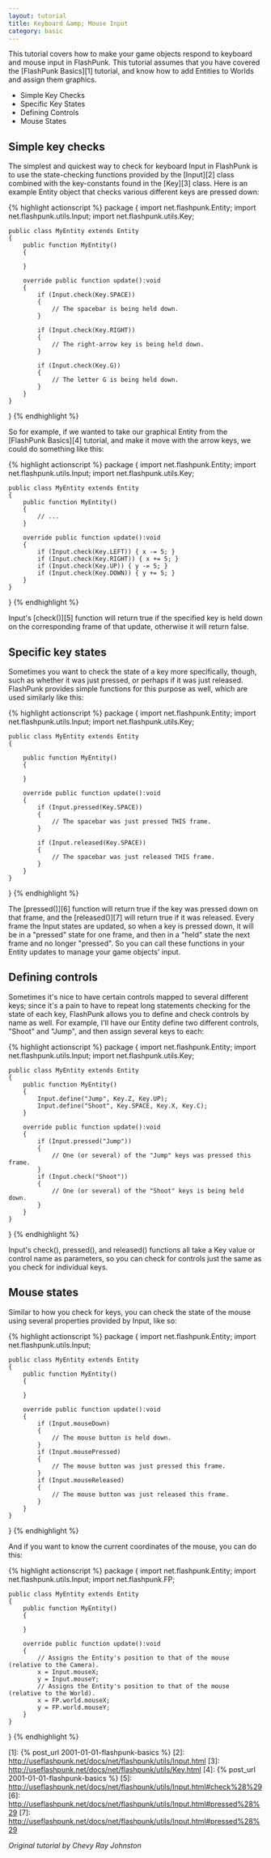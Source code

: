 ```yaml
---
layout: tutorial
title: Keyboard &amp; Mouse Input
category: basic
---
```


This tutorial covers how to make your game objects respond to keyboard and mouse input in FlashPunk. This tutorial assumes that you have covered the [FlashPunk Basics][1] tutorial, and know how to add Entities to Worlds and assign them graphics.

 - Simple Key Checks
 - Specific Key States
 - Defining Controls
 - Mouse States

Simple key checks
--

The simplest and quickest way to check for keyboard Input in FlashPunk is to use the state-checking functions provided by the [Input][2] class combined with the key-constants found in the [Key][3] class. Here is an example Entity object that checks various different keys are pressed down:

{% highlight actionscript %}
package
{
	import net.flashpunk.Entity;
	import net.flashpunk.utils.Input;
	import net.flashpunk.utils.Key;

	public class MyEntity extends Entity
	{
		public function MyEntity()
		{

		}

		override public function update():void
		{
			if (Input.check(Key.SPACE))
			{
				// The spacebar is being held down.
			}
			
			if (Input.check(Key.RIGHT))
			{
				// The right-arrow key is being held down.
			}
			
			if (Input.check(Key.G))
			{
				// The letter G is being held down.
			}
		}
	}
}
{% endhighlight %}

So for example, if we wanted to take our graphical Entity from the [FlashPunk Basics][4] tutorial, and make it move with the arrow keys, we could do something like this:

{% highlight actionscript %}
package
{
	import net.flashpunk.Entity;
	import net.flashpunk.utils.Input;
	import net.flashpunk.utils.Key;

	public class MyEntity extends Entity
	{
		public function MyEntity()
		{
			// ...
		}

		override public function update():void
		{
			if (Input.check(Key.LEFT)) { x -= 5; }
			if (Input.check(Key.RIGHT)) { x += 5; }
			if (Input.check(Key.UP)) { y -= 5; }
			if (Input.check(Key.DOWN)) { y += 5; }
		}
	}
}
{% endhighlight %}

Input's [check()][5] function will return true if the specified key is held down on the corresponding frame of that update, otherwise it will return false.


Specific key states
--

Sometimes you want to check the state of a key more specifically, though, such as whether it was just pressed, or perhaps if it was just released. FlashPunk provides simple functions for this purpose as well, which are used similarly like this:

{% highlight actionscript %}
package
{
	import net.flashpunk.Entity;
	import net.flashpunk.utils.Input;
	import net.flashpunk.utils.Key;

	public class MyEntity extends Entity
	{ 

		public function MyEntity()
		{

		}

		override public function update():void
		{
			if (Input.pressed(Key.SPACE))
			{
				// The spacebar was just pressed THIS frame.
			}

			if (Input.released(Key.SPACE))
			{
				// The spacebar was just released THIS frame.
			}
		}
	}
}
{% endhighlight %}

The [pressed()][6] function will return true if the key was pressed down on that frame, and the [released()][7] will return true if it was released. Every frame the Input states are updated, so when a key is pressed down, it will be in a "pressed" state for one frame, and then in a "held" state the next frame and no longer "pressed". So you can call these functions in your Entity updates to manage your game objects' input.

Defining controls
--

Sometimes it's nice to have certain controls mapped to several different keys; since it's a pain to have to repeat long statements checking for the state of each key, FlashPunk allows you to define and check controls by name as well. For example, I'll have our Entity define two different controls, "Shoot" and "Jump", and then assign several keys to each:

{% highlight actionscript %}
package
{
	import net.flashpunk.Entity;
	import net.flashpunk.utils.Input;
	import net.flashpunk.utils.Key;

	public class MyEntity extends Entity
	{
		public function MyEntity()
		{
			Input.define("Jump", Key.Z, Key.UP);
			Input.define("Shoot", Key.SPACE, Key.X, Key.C);
		}

		override public function update():void
		{
			if (Input.pressed("Jump"))
			{
				// One (or several) of the "Jump" keys was pressed this frame.
			}
			if (Input.check("Shoot"))
			{
				// One (or several) of the "Shoot" keys is being held down.
			}
		}
	}
}
{% endhighlight %}

Input's check(), pressed(), and released() functions all take a Key value or control name as parameters, so you can check for controls just the same as you check for individual keys.

Mouse states
--

Similar to how you check for keys, you can check the state of the mouse using several properties provided by Input, like so:

{% highlight actionscript %}
package
{
	import net.flashpunk.Entity;
	import net.flashpunk.utils.Input;

	public class MyEntity extends Entity
	{
		public function MyEntity()
		{

		}

		override public function update():void
		{
			if (Input.mouseDown)
			{
				// The mouse button is held down.
			}
			if (Input.mousePressed)
			{
				// The mouse button was just pressed this frame.
			}
			if (Input.mouseReleased)
			{
				// The mouse button was just released this frame.
			}
		}
	}
}
{% endhighlight %}

And if you want to know the current coordinates of the mouse, you can do this:

{% highlight actionscript %}
package
{
	import net.flashpunk.Entity;
	import net.flashpunk.utils.Input;
	import net.flashpunk.FP;

	public class MyEntity extends Entity
	{
		public function MyEntity()
		{

		}

		override public function update():void
		{
			// Assigns the Entity's position to that of the mouse (relative to the Camera).
			x = Input.mouseX;
			y = Input.mouseY;
			// Assigns the Entity's position to that of the mouse (relative to the World).
			x = FP.world.mouseX;
			y = FP.world.mouseY;
		}
	}
}
{% endhighlight %}

  [1]: {% post_url 2001-01-01-flashpunk-basics %}
  [2]: http://useflashpunk.net/docs/net/flashpunk/utils/Input.html
  [3]: http://useflashpunk.net/docs/net/flashpunk/utils/Key.html
  [4]: {% post_url 2001-01-01-flashpunk-basics %}
  [5]: http://useflashpunk.net/docs/net/flashpunk/utils/Input.html#check%28%29
  [6]: http://useflashpunk.net/docs/net/flashpunk/utils/Input.html#pressed%28%29
  [7]: http://useflashpunk.net/docs/net/flashpunk/utils/Input.html#pressed%28%29

*Original tutorial by Chevy Ray Johnston*